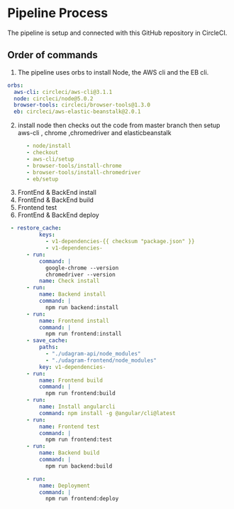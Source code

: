 
# Pipeline Process

The pipeline is setup and connected with this GitHub repository in CircleCI.

## Order of commands

1. The pipeline uses orbs to install Node, the AWS cli and the EB cli.
```yml
orbs:
  aws-cli: circleci/aws-cli@3.1.1
  node: circleci/node@5.0.2
  browser-tools: circleci/browser-tools@1.3.0
  eb: circleci/aws-elastic-beanstalk@2.0.1
```
2. install node then checks out the code from master branch then setup aws-cli , chrome ,chromedriver and elasticbeanstalk
```yml
      - node/install
      - checkout
      - aws-cli/setup
      - browser-tools/install-chrome
      - browser-tools/install-chromedriver
      - eb/setup
```
3. FrontEnd & BackEnd install
4. FrontEnd & BackEnd build
5. Frontend test
6. FrontEnd & BackEnd deploy

```yml
 - restore_cache: 
          keys: 
            - v1-dependencies-{{ checksum "package.json" }}
            - v1-dependencies-
      - run:
          command: |
            google-chrome --version
            chromedriver --version
          name: Check install
      - run:
          name: Backend install
          command: |
            npm run backend:install
      - run:
          name: Frontend install
          command: |
            npm run frontend:install
      - save_cache:
          paths:
            - "./udagram-api/node_modules"
            - "./udagram-frontend/node_modules"
          key: v1-dependencies- 
      - run:
          name: Frontend build
          command: |
            npm run frontend:build
      - run:
          name: Install angularcli
          command: npm install -g @angular/cli@latest
      - run:
          name: Frontend test
          command: |
            npm run frontend:test
      - run:
          name: Backend build
          command: |
            npm run backend:build

      - run:
          name: Deployment
          command: |
            npm run frontend:deploy
```